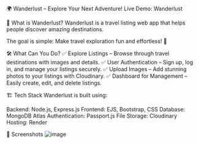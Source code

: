 🌍 Wanderlust – Explore Your Next Adventure!
Live Demo: Wanderlust

📌 What is Wanderlust?
Wanderlust is a travel listing web app that helps people discover amazing destinations. 

The goal is simple: Make travel exploration fun and effortless! 🚀

🛠️ What Can You Do?
✅ Explore Listings – Browse through travel destinations with images and details.
✅ User Authentication – Sign up, log in, and manage your listings securely.
✅ Upload Images – Add stunning photos to your listings with Cloudinary.
✅ Dashboard for Management – Easily create, edit, and delete listings.

🏗️ Tech Stack
Wanderlust is built using:

Backend: Node.js, Express.js
Frontend: EJS, Bootstrap, CSS
Database: MongoDB Atlas
Authentication: Passport.js
File Storage: Cloudinary
Hosting: Render

📸 Screenshots
![image](https://github.com/user-attachments/assets/4eb6a569-0584-4109-9df6-48182def7ed4)
